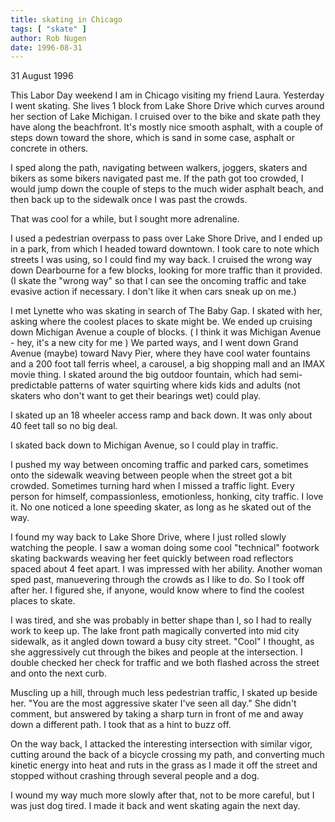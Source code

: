 ```yaml
---
title: skating in Chicago
tags: [ "skate" ]
author: Rob Nugen
date: 1996-08-31
---
```


<p class=date>31 August 1996</p>

<p>This Labor Day weekend I am in Chicago visiting my friend Laura.
Yesterday I went skating.  She lives 1 block from Lake Shore Drive which curves
around her section of Lake Michigan.  I cruised over to the bike and skate
path they have along the beachfront.  It's mostly nice smooth asphalt, with a 
couple of steps down toward the shore, which is sand in some case, asphalt or 
concrete in others.</p>

<p>I sped along the path, navigating between walkers, joggers, skaters and bikers
as some bikers navigated past me.  If the path got too crowded, I would jump 
down the couple of steps to the much wider asphalt beach, and then back up to 
the sidewalk once I was past the crowds.</p>

<p>That was cool for a while, but I sought more adrenaline.</p>

<p>I used a pedestrian overpass to pass over Lake Shore Drive, and I ended
up in a park, from which I headed toward downtown.  I took care to note
which streets I was using, so I could find my way back.  I cruised the wrong
way down Dearbourne for a few blocks, looking for more traffic than it
provided. (I skate the "wrong way" so that I can see the oncoming traffic and 
take evasive action if necessary.  I don't like it when cars sneak up on me.)</p>

<p>I met Lynette who was skating in search of The Baby Gap.  I skated with 
her, asking where the coolest places to skate might be.  We ended up cruising 
down Michigan Avenue a couple of blocks.  ( I think it was Michigan Avenue - 
hey, it's a new city for me )  We parted ways, and I went down Grand Avenue 
(maybe) toward Navy Pier, where they have cool water fountains and a 200 foot
tall ferris wheel, a carousel, a big shopping mall and an IMAX movie thing.  
I skated around the big outdoor fountain, which had semi-predictable patterns 
of water squirting where kids kids and adults (not skaters who don't want to 
get their bearings wet) could play.</p>

<p>I skated up an 18 wheeler access ramp and back down.  It was only about 40 feet
tall so no big deal.</p>

<p>I skated back down to Michigan Avenue, so I could play in traffic.</p>

<p>I pushed my way between oncoming traffic and parked cars, sometimes onto the 
sidewalk weaving between people when the street got a bit crowded.  Sometimes 
turning hard when I missed a traffic light.  Every person for himself, 
compassionless, emotionless, honking, city traffic.  I love it.  
No one noticed a lone speeding skater, as long as he skated out of the way.</p>

<p>I found my way back to Lake Shore Drive, where I just rolled slowly watching
the people.  I saw a woman doing some cool "technical" footwork skating
backwards weaving her feet quickly between road reflectors spaced about
4 feet apart.  I was impressed with her ability.  Another woman sped past, 
manuevering through the crowds as I like to do.  So I took off after her.  
I figured she, if anyone, would know where to find the coolest places to skate.</p>

<p>I was tired, and she was probably in better shape than I, so I had to really 
work to keep up.  The lake front path magically converted into mid city 
sidewalk, as it angled down toward a busy city street.  "Cool"  I thought, as 
she aggressively cut through the bikes and people at the intersection.  I 
double checked her check for traffic and we both flashed across the street 
and onto the next curb.</p>

<p>Muscling up a hill, through much less pedestrian traffic,  I skated up beside 
her.  "You are the most aggressive skater I've seen all day."  She didn't 
comment, but answered by taking a sharp turn in front of me and away down a 
different path.    I took that as a hint to buzz off.</p>

<p>On the way back, I attacked the interesting intersection with similar vigor,
cutting around the back of a bicycle crossing my path, and converting much 
kinetic energy into heat and ruts in the grass as I made it off the street 
and stopped without crashing through several people and a dog.</p>

<p>I wound my way much more slowly after that, not to be more careful, but I was 
just dog tired.  I made it back and went skating again the next day.</p>
